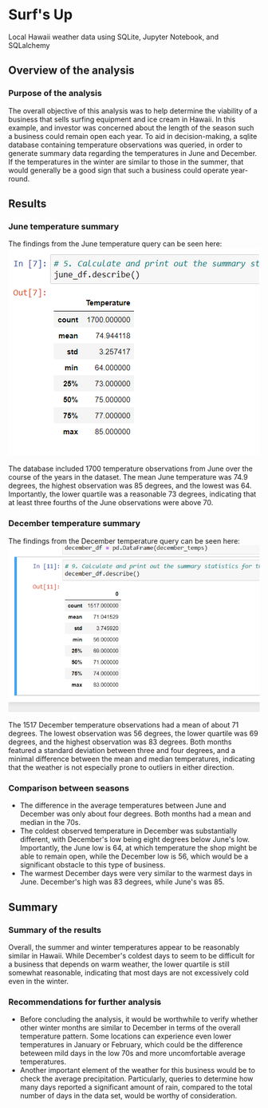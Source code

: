 # Surf's Up
Local Hawaii weather data using SQLite, Jupyter Notebook, and SQLalchemy

## Overview of the analysis
### Purpose of the analysis
The overall objective of this analysis was to help determine the viability of a business that sells surfing equipment and ice cream in Hawaii. In this example, and investor was concerned about the length of the season such a business could remain open each year. To aid in decision-making, a sqlite database containing temperature observations was queried, in order to generate summary data regarding the temperatures in June and December. If the temperatures in the winter are similar to those in the summer, that would generally be a good sign that such a business could operate year-round.

## Results
### June temperature summary
The findings from the June temperature query can be seen here: ![](june_summary.png)

The database included 1700 temperature observations from June over the course of the years in the dataset. The mean June temperature was 74.9 degrees, the highest observation was 85 degrees, and the lowest was 64. Importantly, the lower quartile was a reasonable 73 degrees, indicating that at least three fourths of the June observations were above 70.

### December temperature summary
The findings from the December temperature query can be seen here: ![](december_summary.png)

The 1517 December temperature observations had a mean of about 71 degrees. The lowest observation was 56 degrees, the lower quartile was 69 degrees, and the highest observation was 83 degrees. Both months featured a standard deviation between three and four degrees, and a minimal difference between the mean and median temperatures, indicating that the weather is not especially prone to outliers in either direction.

### Comparison between seasons
- The difference in the average temperatures between June and December was only about four degrees. Both months had a mean and median in the 70s.
- The coldest observed temperature in December was substantially different, with December's low being eight degrees below June's low. Importantly, the June low is 64, at which temperature the shop might be able to remain open, while the December low is 56, which would be a significant obstacle to this type of business.
- The warmest December days were very similar to the warmest days in June. December's high was 83 degrees, while June's was 85.

## Summary
### Summary of the results
Overall, the summer and winter temperatures appear to be reasonably similar in Hawaii. While December's coldest days to seem to be difficult for a business that depends on warm weather, the lower quartile is still somewhat reasonable, indicating that most days are not excessively cold even in the winter.

### Recommendations for further analysis
- Before concluding the analysis, it would be worthwhile to verify whether other winter months are similar to December in terms of the overall temperature pattern. Some locations can experience even lower temperatures in January or February, which could be the difference beteween mild days in the low 70s and more uncomfortable average temperatures. 
- Another important element of the weather for this business would be to check the average precipitation. Particularly, queries to determine how many days reported a significant amount of rain, compared to the total number of days in the data set, would be worthy of consideration.
